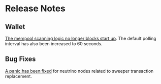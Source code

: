 # Release Notes

## Wallet

[The mempool scanning logic no longer blocks start
up](https://github.com/lightningnetwork/lnd/pull/7641). The default polling
interval has also been increased to 60 seconds.

## Bug Fixes

[A panic has been fixed](https://github.com/lightningnetwork/lnd/pull/7637) for
neutrino nodes related to sweeper transaction replacement.
